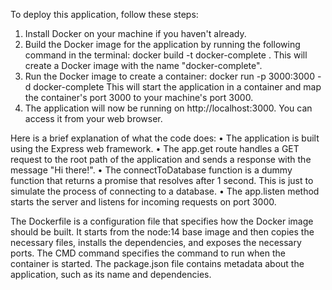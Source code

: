 To deploy this application, follow these steps:
1.	Install Docker on your machine if you haven't already.
2.	Build the Docker image for the application by running the following command in the terminal: docker build -t docker-complete . This will create a Docker image with the name "docker-complete".
3.	Run the Docker image to create a container: docker run -p 3000:3000 -d docker-complete This will start the application in a container and map the container's port 3000 to your machine's port 3000.
4.	The application will now be running on http://localhost:3000. You can access it from your web browser.

Here is a brief explanation of what the code does:
•	The application is built using the Express web framework.
•	The app.get route handles a GET request to the root path of the application and sends a response with the message "Hi there!".
•	The connectToDatabase function is a dummy function that returns a promise that resolves after 1 second. This is just to simulate the process of connecting to a database.
•	The app.listen method starts the server and listens for incoming requests on port 3000.

The Dockerfile is a configuration file that specifies how the Docker image should be built. It starts from the node:14 base image and then copies the necessary files, installs the dependencies, and exposes the necessary ports. The CMD command specifies the command to run when the container is started.
The package.json file contains metadata about the application, such as its name and dependencies.
